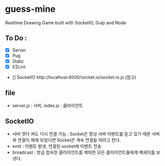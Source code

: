 # guess-mine

Realtime Drawing Game built with SocketIO, Gulp and Node

## To Do :

- [x] Server
- [x] Pug
- [x] Static
- [x] ESLint
- [] SocketIO
  http://localhost:4000/socket.io/socket.io.js (참고)

## file

- server.js : 서버, index.js : 클라이언트

## SocketIO

- 서버 껏다 켜도 다시 연결 가능 : Socket은 항상 서버 이벤트를 듣고 있기 때문
  서버와 연결이 해제 되었다면 Socket은 계속 연결을 하려고 한다.
- emit : 이벤트 발생, 연결된 socket에 이벤트 전송
- broadcast : 방금 접속한 클라이언트를 제외한 모든 클라이언트들에게 메세지를 보낸다.
